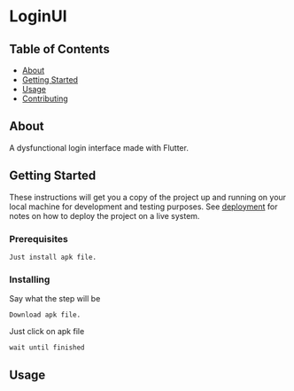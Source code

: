 # LoginUI

## Table of Contents

- [About](#about)
- [Getting Started](#getting_started)
- [Usage](#usage)
- [Contributing](../CONTRIBUTING.md)

## About <a name = "about"></a>

A dysfunctional login interface made with Flutter.

## Getting Started <a name = "getting_started"></a>

These instructions will get you a copy of the project up and running on your local machine for development and testing purposes. See [deployment](#deployment) for notes on how to deploy the project on a live system.

### Prerequisites



```
Just install apk file.
```

### Installing



Say what the step will be

```
Download apk file.
```

Just click on apk file

```
wait until finished
```



## Usage <a name = "usage"></a>


